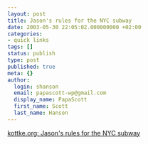```yaml
---
layout: post
title: Jason's rules for the NYC subway
date: 2003-05-30 22:05:02.000000000 +02:00
categories:
- quick links
tags: []
status: publish
type: post
published: true
meta: {}
author:
  login: shanson
  email: papascott-wp@gmail.com
  display_name: PapaScott
  first_name: Scott
  last_name: Hanson
---
```

<p><a title="In Hamburg, rule 1 would be: Don't talk to me. I'm not interested." href="http://www.kottke.org/03/05/030530jasons_rules.html">kottke.org: Jason's rules for the NYC subway</a></p>
